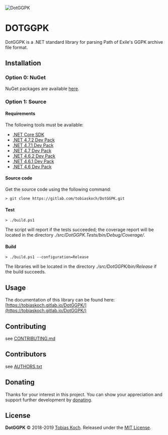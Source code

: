 ![DotGGPK](https://gitlab.com/tobiaskoch/DotGGPK/raw/master/img/DotGGPK.png)

# DOTGGPK

DotGGPK is a .NET standard library for parsing Path of Exile's GGPK archive file format.

## Installation

### Option 0: NuGet
NuGet packages are available [here](https://www.nuget.org/packages/DotGGPK/).

### Option 1: Source
#### Requirements
The following tools must be available:

* [.NET Core SDK](https://dotnet.microsoft.com/download)
* [.NET 4.7.2 Dev Pack](https://dotnet.microsoft.com/download)
* [.NET 4.7.1 Dev Pack](https://dotnet.microsoft.com/download)
* [.NET 4.7 Dev Pack](https://dotnet.microsoft.com/download)
* [.NET 4.6.2 Dev Pack](https://dotnet.microsoft.com/download)
* [.NET 4.6.1 Dev Pack](https://dotnet.microsoft.com/download)
* [.NET 4.6 Dev Pack](https://dotnet.microsoft.com/download)

#### Source code
Get the source code using the following command:

    > git clone https://gitlab.com/tobiaskoch/DotGGPK.git

#### Test
    > ./build.ps1

The script will report if the tests succeeded; the coverage report will be located in the directory *./src/DotGGPK.Tests/bin/Debug/Coverage/*.

#### Build
    > ./build.ps1 --configuration=Release

The libraries will be located in the directory *./src/DotGGPK/bin/Release* if the build succeeds.

## Usage
The documentation of this library can be found here: [https://tobiaskoch.gitlab.io/DotGGPK/](https://tobiaskoch.gitlab.io/DotGGPK/)

## Contributing
see [CONTRIBUTING.md](https://gitlab.com/tobiaskoch/DotGGPK/blob/master/CONTRIBUTING.md)

## Contributors
see [AUTHORS.txt](https://gitlab.com/tobiaskoch/DotGGPK/blob/master/AUTHORS.txt)

## Donating
Thanks for your interest in this project. You can show your appreciation and support further development by [donating](https://www.tk-software.de/donate).

## License
**DotGGPK** © 2018-2019  [Tobias Koch](https://www.tk-software.de). Released under the [MIT License](https://gitlab.com/tobiaskoch/DotGGPK/blob/master/LICENSE.md).
